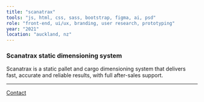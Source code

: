```yaml
---
title: "scanatrax"
tools: "js, html, css, sass, bootstrap, figma, ai, psd"
role: "front-end, ui/ux, branding, user research, prototyping"
year: "2021"
location: "auckland, nz"
---
```


### Scanatrax static dimensioning system

Scanatrax is a static pallet and cargo dimensioning system that delivers fast, accurate and reliable results, with full after-sales support.

---

[Contact](mailto:hello@erindhoxha.dev)


